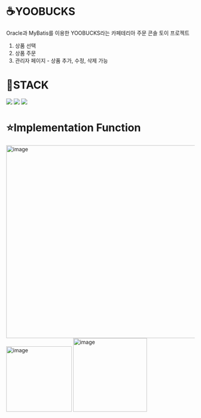 # ☕YOOBUCKS
Oracle과 MyBatis를 이용한 YOOBUCKS라는 카페테리아 주문 콘솔 토이 프로젝트
1. 상품 선택
2. 상품 주문
3. 관리자 페이지 - 상품 추가, 수정, 삭제 가능


# 🌠STACK
<img src="https://img.shields.io/badge/java-E34F26?style=flat-square&logo=java&logoColor=white"/> <img src="https://img.shields.io/badge/oracle-F80000?style=flat-square&logo=oracle&logoColor=white"/>
<img src="https://img.shields.io/badge/mybatis-40AEF0?style=flat-square&logo=mybatis&logoColor=white"/>

# ⭐Implementation Function
<img width="516" alt="image" src="https://github.com/yujunglove/YOOBUCKS/assets/120998460/ea98cd51-1197-4287-bbec-b095bfcec4bd">
<img width="175" alt="image" src="https://github.com/yujunglove/YOOBUCKS/assets/120998460/42164d52-72c2-41f1-8050-1c3846b7658d">
<img width="197" alt="image" src="https://github.com/yujunglove/YOOBUCKS/assets/120998460/6e8d4d31-e986-4c58-95e8-56f4e9013d52">

